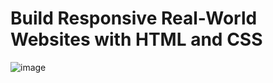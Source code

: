 # Build Responsive Real-World Websites with HTML and CSS
![image](https://user-images.githubusercontent.com/89419013/176979286-728b5117-57fc-4f4b-ab06-9102be5764db.png)
